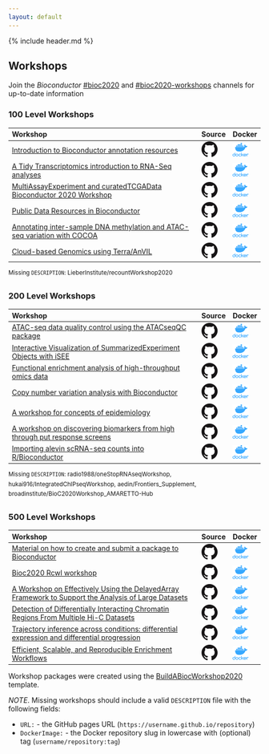 ```yaml
---
layout: default
---
```


{% include header.md %}

## Workshops

Join the *Bioconductor*
[\#bioc2020](https://community-bioc.slack.com/archives/CLAEUFVAA) and
[\#bioc2020-workshops](https://community-bioc.slack.com/archives/C015QR5FCGN)
channels for up-to-date information

### 100 Level Workshops

| Workshop                                                                                                                 | Source                                                                                             | Docker                                                                                                                  |
| :----------------------------------------------------------------------------------------------------------------------- | :------------------------------------------------------------------------------------------------- | :---------------------------------------------------------------------------------------------------------------------- |
| [Introduction to Bioconductor annotation resources](https://jmacdon.github.io/Bioc2020Anno/)                             | [![GH](images/GitHub-Mark-32px.png)](https://github.com/jmacdon/Bioc2020Anno)                      | [![Docker](images/docker_icon.png)](https://hub.docker.com/repository/docker/jmacdon/bioc2020anno)                      |
| [A Tidy Transcriptomics introduction to RNA-Seq analyses](https://stemangiola.github.io/bioc_2020_tidytranscriptomics/)  | [![GH](images/GitHub-Mark-32px.png)](https://github.com/stemangiola/bioc_2020_tidytranscriptomics) | [![Docker](images/docker_icon.png)](https://hub.docker.com/repository/docker/stemangiola/bioc_2020_tidytranscriptomics) |
| [MultiAssayExperiment and curatedTCGAData Bioconductor 2020 Workshop](https://waldronlab.github.io/MultiAssayWorkshop/)  | [![GH](images/GitHub-Mark-32px.png)](https://github.com/waldronlab/MultiAssayWorkshop)             | [![Docker](images/docker_icon.png)](https://hub.docker.com/repository/docker/mr148/multiassayworkshop)                  |
| [Public Data Resources in Bioconductor](NA)                                                                              | [![GH](images/GitHub-Mark-32px.png)](https://github.com/waldronlab/PublicDataResources)            | [![Docker](images/docker_icon.png)](https://hub.docker.com/repository/docker/NA)                                        |
| [Annotating inter-sample DNA methylation and ATAC-seq variation with COCOA](http://databio.org/cocoa_workshop_bioc2020/) | [![GH](images/GitHub-Mark-32px.png)](https://github.com/databio/cocoa_workshop_bioc2020)           | [![Docker](images/docker_icon.png)](https://hub.docker.com/repository/docker/databio/cocoa_workshop_bioc2020)           |
| [Cloud-based Genomics using Terra/AnVIL](https://waldronlab.github.io/AnVILWorkshop/)                                    | [![GH](images/GitHub-Mark-32px.png)](https://github.com/waldronlab/AnVILWorkshop)                  | [![Docker](images/docker_icon.png)](https://hub.docker.com/repository/docker/shbrief/anvilworkshop)                     |

<sup>Missing `DESCRIPTION`: LieberInstitute/recountWorkshop2020</sup>

### 200 Level Workshops

| Workshop                                                                                                                 | Source                                                                                | Docker                                                                                                        |
| :----------------------------------------------------------------------------------------------------------------------- | :------------------------------------------------------------------------------------ | :------------------------------------------------------------------------------------------------------------ |
| [ATAC-seq data quality control using the ATACseqQC package](NA)                                                          | [![GH](images/GitHub-Mark-32px.png)](https://github.com/haibol2016/ATACseqQCWorkshop) | [![Docker](images/docker_icon.png)](https://hub.docker.com/repository/docker/NA)                              |
| [Interactive Visualization of SummarizedExperiment Objects with iSEE](https://iSEE.github.io/iSEEWorkshop2020)           | [![GH](images/GitHub-Mark-32px.png)](https://github.com/iSEE/iSEEWorkshop2020)        | [![Docker](images/docker_icon.png)](https://hub.docker.com/repository/docker/iseedevelopers/iseeworkshop2020) |
| [Functional enrichment analysis of high-throughput omics data](https://waldronlab.github.io/enrichOmics/)                | [![GH](images/GitHub-Mark-32px.png)](https://github.com/waldronlab/enrichOmics)       | [![Docker](images/docker_icon.png)](https://hub.docker.com/repository/docker/ludwigg/enrichomics)             |
| [Copy number variation analysis with Bioconductor](https://waldronlab.github.io/CNVWorkshop)                             | [![GH](images/GitHub-Mark-32px.png)](https://github.com/waldronlab/CNVWorkshop)       | [![Docker](images/docker_icon.png)](https://hub.docker.com/repository/docker/ludwigg/cnvworkshop)             |
| [A workshop for concepts of epidemiology](NA)                                                                            | [![GH](images/GitHub-Mark-32px.png)](https://github.com/cmirzayi/epiforbioworkshop)   | [![Docker](images/docker_icon.png)](https://hub.docker.com/repository/docker/NA)                              |
| [A workshop on discovering biomarkers from high through put response screens](https://bhklab.github.io/bioc2020workshop) | [![GH](images/GitHub-Mark-32px.png)](https://github.com/bhklab/bioc2020workshop)      | [![Docker](images/docker_icon.png)](https://hub.docker.com/repository/docker/bhklab/gxbioc2020workshop)       |
| [Importing alevin scRNA-seq counts into R/Bioconductor](https://mikelove.github.io/alevin2bioc/)                         | [![GH](images/GitHub-Mark-32px.png)](https://github.com/mikelove/alevin2bioc)         | [![Docker](images/docker_icon.png)](https://hub.docker.com/repository/docker/mikelove/alevin2bioc)            |

<sup>Missing `DESCRIPTION`: radio1988/oneStopRNAseqWorkshop,
hukai916/IntegratedChIPseqWorkshop, aedin/Frontiers\_Supplement,
broadinstitute/BioC2020Workshop\_AMARETTO-Hub</sup>

### 500 Level Workshops

| Workshop                                                                                                                                         | Source                                                                                             | Docker                                                                                                                  |
| :----------------------------------------------------------------------------------------------------------------------------------------------- | :------------------------------------------------------------------------------------------------- | :---------------------------------------------------------------------------------------------------------------------- |
| [Material on how to create and submit a package to Bioconductor](https://Kayla-Morrell.github.io/CreateAPackage/)                                | [![GH](images/GitHub-Mark-32px.png)](https://github.com/Kayla-Morrell/CreateAPackage)              | [![Docker](images/docker_icon.png)](https://hub.docker.com/repository/docker/kaylainterdonato01/createapackage)         |
| [Bioc2020 Rcwl workshop](NA)                                                                                                                     | [![GH](images/GitHub-Mark-32px.png)](https://github.com/Liubuntu/Bioc2020RCWL)                     | [![Docker](images/docker_icon.png)](https://hub.docker.com/repository/docker/NA)                                        |
| [A Workshop on Effectively Using the DelayedArray Framework to Support the Analysis of Large Datasets](NA)                                       | [![GH](images/GitHub-Mark-32px.png)](https://github.com/PeteHaitch/BioC2020_DelayedArray_workshop) | [![Docker](images/docker_icon.png)](https://hub.docker.com/repository/docker/petehaitch/bioc2020_delayedarray_workshop) |
| [Detection of Differentially Interacting Chromatin Regions From Multiple Hi-C Datasets](https://mdozmorov.github.io/HiCcompareWorkshop/)         | [![GH](images/GitHub-Mark-32px.png)](https://github.com/mdozmorov/HiCcompareWorkshop)              | [![Docker](images/docker_icon.png)](https://hub.docker.com/repository/docker/mdozmorov/hiccompareworkshop)              |
| [Trajectory inference across conditions: differential expression and differential progression](https://kstreet13.github.io/bioc2020trajectories) | [![GH](images/GitHub-Mark-32px.png)](https://github.com/kstreet13/bioc2020trajectories)            | [![Docker](images/docker_icon.png)](https://hub.docker.com/repository/docker/kstreet13/bioc2020trajectories)            |
| [Efficient, Scalable, and Reproducible Enrichment Workflows](https://montilab.github.io/hypeR-workshop/)                                         | [![GH](images/GitHub-Mark-32px.png)](https://github.com/montilab/hypeR-workshop)                   | [![Docker](images/docker_icon.png)](https://hub.docker.com/repository/docker/montilab/hypeR-workshop)                   |

<sup></sup>

Workshop packages were created using the
[BuildABiocWorkshop2020](https://github.com/seandavi/BuildABiocWorkshop2020)
template.

*NOTE*. Missing workshops should include a valid `DESCRIPTION` file with
the following fields:

  - `URL:` - the GitHub pages URL
    (`https://username.github.io/repository`)
  - `DockerImage:` - the Docker repository slug in lowercase with
    (optional) tag (`username/repository:tag`)

